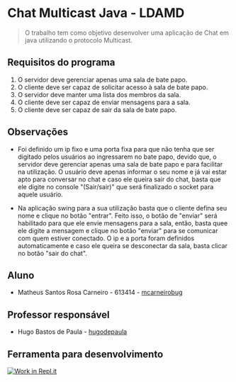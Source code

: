 # Chat Multicast Java - LDAMD
> O trabalho tem como objetivo desenvolver uma aplicação de Chat em java utilizando o protocolo Multicast. 

## Requisitos do programa

1. O servidor deve gerenciar apenas uma sala de bate papo.
2. O cliente deve ser capaz de solicitar acesso à sala de bate papo.
3. O servidor deve manter uma lista dos membros da sala.
4. O cliente deve ser capaz de enviar mensagens para a sala.
5. O cliente deve ser capaz de sair da sala de bate papo.

## Observações

* Foi definido um ip fixo e uma porta fixa para que não tenha que ser digitado pelos usuários ao ingressarem no bate papo, devido que, o servidor deve gerenciar apenas uma sala de bate papo e para facilitar na utilização. O usuário deve apenas informar o seu nome e já vai estar apto para conversar no chat e caso ele queira sair do chat, basta que ele digite no console "(Sair/sair)" que será finalizado o socket para aquele usuário.

* Na aplicação swing para a sua utilização basta que o cliente defina seu nome e clique no botão "entrar". Feito isso, o botão de "enviar" será habilitado para que ele envie mensagens para a sala, então, basta quee ele digite a mensagem e clique no botão "enviar" para se comunicar com quem estiver conectado. O ip e a porta foram definidos automaticamente e caso ele queira se desconectar da sala, basta clicar no botão "sair do chat".

## Aluno

* Matheus Santos Rosa Carneiro - 613414 - [mcarneirobug](https://github.com/mcarneirobug)

## Professor responsável

* Hugo Bastos de Paula - [hugodepaula](https://github.com/hugodepaula)

## Ferramenta para desenvolvimento
[![Work in Repl.it](https://classroom.github.com/assets/work-in-replit-14baed9a392b3a25080506f3b7b6d57f295ec2978f6f33ec97e36a161684cbe9.svg)](https://classroom.github.com/online_ide?assignment_repo_id=2965230&assignment_repo_type=AssignmentRepo)
